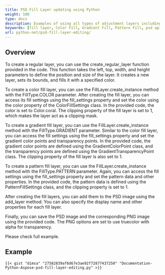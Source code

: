 ```yaml
---
title: PSD Fill Layer updating using Python
weight: 100
type: docs
description: Examples of using all types of adjustment layers including Color Fill, Gradient Fill and Pattern Fill
keywords: [fill layer, Color Fill, Gradient Fill, Pattern Fill, psd api, python, code sample]
url: python-net/psd-fill-layer-editing/
---
```


## **Overview**

To create a regular layer, you can use the create_regular_layer function provided in the code. This function takes the left, top, width, and height parameters to define the position and size of the layer. It creates a new layer, sets its bounds, and fills it with a specified color.

To create a color fill layer, you can use the FillLayer.create_instance method with the FillType.COLOR parameter. After creating the fill layer, you can access its fill settings using the fill_settings property and set the color using the color property of the ColorFillSettings class. In the provided code, the color is set to Color.coral. The clipping property of the fill layer is set to 1, which makes the layer act as a clipping mask.

To create a gradient fill layer, you can use the FillLayer.create_instance method with the FillType.GRADIENT parameter. Similar to the color fill layer, you can access the fill settings using the fill_settings property and set the gradient color points and transparency points. In the provided code, the gradient color points are defined using the GradientColorPoint class, and the transparency points are defined using the GradientTransparencyPoint class. The clipping property of the fill layer is also set to 1.

To create a pattern fill layer, you can use the FillLayer.create_instance method with the FillType.PATTERN parameter. Again, you can access the fill settings using the fill_settings property and set the pattern data and other properties. In the provided code, the pattern data is defined using the PatternFillSettings class, and the clipping property is set to 1.

After creating the fill layers, you can add them to the PSD image using the add_layer method. You can also specify the display name and other properties for each fill layer.

Finally, you can save the PSD image and the corresponding PNG image using the provided code. The PNG options are set to use truecolor with alpha for transparency.

Please check full example.

## **Example**
	{{< gist "dimsa" "27582839af6d67e3ae92f72877437250" "Documentation-Python-Aspose-psd-fill-layer-editing.py" >}}